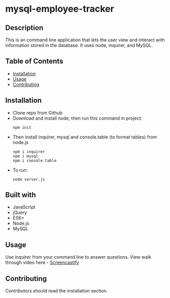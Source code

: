 # mysql-employee-tracker

## Description

This is an command line application that lets the user view and interact with information stored in the database. It uses node, inquirer, and MySQL.

## Table of Contents
* [Installation](#installation)
* [Usage](#usage)
* [Contributing](#contributing)

## Installation 
- Clone repo from Github
- Download and install node, then run this command in project:
    ```
    npm init
    ```
- Then install inquirer, mysql and console.table (to format tables) from node.js
    ```
    npm i inquirer
    npm i mysql
    npm i console.table
    ```
- To run:
    ```
    node server.js
    ```

## Built with
* JavaScript
* jQuery
* ES6+
* Node.js
* MySQL

## Usage 
Use inquirer from your command line to answer questions.
View walk through video here - [Screencastify](https://drive.google.com/file/d/1-osBk1_dbdEJA_K_KpUOVgZJguu8HUW3/view)

## Contributing 
Contributors should read the installation section.
